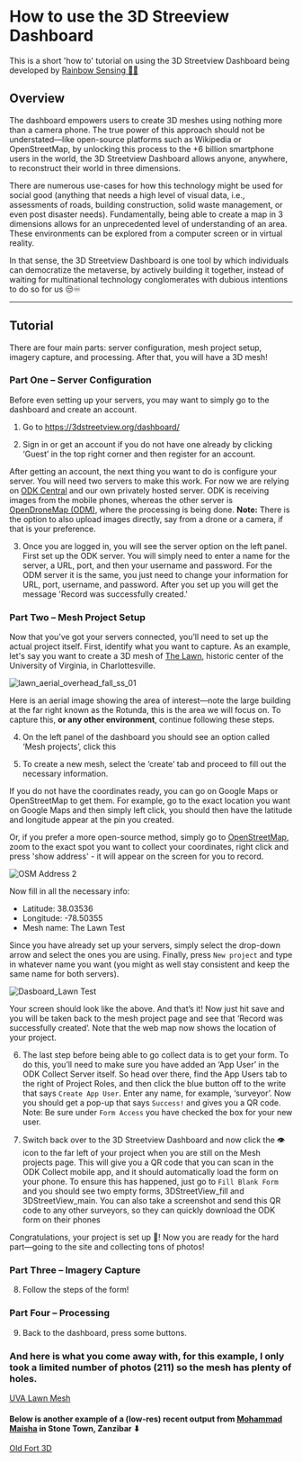 # How to use the 3D Streeview Dashboard
This is a short 'how to' tutorial on using the 3D Streetview Dashboard being developed by [Rainbow Sensing 🌈📡](https://rainbowsensing.com/)

## Overview
The dashboard empowers users to create 3D meshes using nothing more than a camera phone. The true power of this approach should not be understated—like open-source platforms such as Wikipedia or OpenStreetMap, by unlocking this process to the +6 billion smartphone users in the world, the 3D Streetview Dashboard allows anyone, anywhere, to reconstruct their world in three dimensions. 

There are numerous use-cases for how this technology might be used for social good (anything that needs a high level of visual data, i.e., assessments of roads, building construction, solid waste management, or even post disaster needs). Fundamentally, being able to create a map in 3 dimensions allows for an unprecedented level of understanding of an area. These environments can be explored from a computer screen or in virtual reality. 

In that sense, the 3D Streetview Dashboard is one tool by which individuals can democratize the metaverse, by actively building it together, instead of waiting for multinational technology conglomerates with dubious intentions to do so for us 😒♾

--- 

## Tutorial
There are four main parts: server configuration, mesh project setup, imagery capture, and processing. After that, you will have a 3D mesh!

### Part One – Server Configuration 
Before even setting up your servers, you may want to simply go to the dashboard and create an account.

1. Go to https://3dstreetview.org/dashboard/ 

2. Sign in or get an account if you do not have one already by clicking ‘Guest’ in the top right corner and then register for an account.

After getting an account, the next thing you want to do is configure your server. You will need two servers to make this work. For now we are relying on [ODK Central](https://github.com/getodk/central) and our own privately hosted server. ODK is receiving images from the mobile phones, whereas the other server is [OpenDroneMap (ODM)](https://www.opendronemap.org/), where the processing is being done. **Note:** There is the option to also upload images directly, say from a drone or a camera, if that is your preference. 

3.	Once you are logged in, you will see the server option on the left panel. First set up the ODK server.  You will simply need to enter a name for the server, a URL, port, and then your username and password. For the ODM server it is the same, you just need to change your information for URL, port, username, and password. After you set up you will get the message 'Record was successfully created.'
  
### Part Two – Mesh Project Setup

Now that you’ve got your servers connected, you’ll need to set up the actual project itself. 
First, identify what you want to capture. As an example, let's say you want to create a 3D mesh of [The Lawn](https://en.wikipedia.org/wiki/The_Lawn), historic center of the University of Virginia, in Charlottesville.

![lawn_aerial_overhead_fall_ss_01](https://user-images.githubusercontent.com/36959983/143770486-180c75f9-da02-4d96-8d15-8b51e5af534f.jpg)

Here is an aerial image showing the area of interest—note the large building at the far right known as the Rotunda, this is the area we will focus on. To capture this, **or any other environment**, continue following these steps. 

4. On the left panel of the dashboard you should see an option called ‘Mesh projects’, click this

5. To create a new mesh, select the ‘create’ tab and proceed to fill out the necessary information.

If you do not have the coordinates ready, you can go on Google Maps or OpenStreetMap to get them. For example, go to the exact location you want on Google Maps and then simply left click, you should then have the latitude and longitude appear at the pin you created.

Or, if you prefer a more open-source method, simply go to [OpenStreetMap](https://osm.org/), zoom to the exact spot you want to collect your coordinates, right click and press 'show address' - it will appear on the screen for you to record.

 
![OSM Address 2](https://user-images.githubusercontent.com/36959983/143770876-d0bafd05-3f12-407a-9dab-a1817cbb5499.png)

Now fill in all the necessary info:
- Latitude: 38.03536
- Longitude: -78.50355
- Mesh name: The Lawn Test

Since you have already set up your servers, simply select the drop-down arrow and select the ones you are using. Finally, press ```New project``` and type in whatever name you want (you might as well stay consistent and keep the same name for both servers).

![Dasboard_Lawn Test](https://user-images.githubusercontent.com/36959983/143778121-1fa2c108-da05-417d-8e94-6ee0897e1bbf.png)

Your screen should look like the above. And that’s it! Now just hit save and you will be taken back to the mesh project page and see that ‘Record was successfully created’. Note that the web map now shows the location of your project. 

6.	The last step before being able to go collect data is to get your form. To do this, you’ll need to make sure you have added an ‘App User’ in the ODK Collect Server itself. So head over there, find the App Users tab to the right of Project Roles, and then click the blue button off to the write that says ```Create App User```. Enter any name, for example, ‘surveyor’. Now you should get a pop-up that says ```Success!``` and gives you a QR code. Note: Be sure under ```Form Access``` you have checked the box for your new user. 

7.	Switch back over to the 3D Streetview Dashboard and now click the 👁 icon to the far left of your project when you are still on the Mesh projects page. This will give you a QR code that you can scan in the ODK Collect mobile app, and it should automatically load the form on your phone. To ensure this has happened, just go to ```Fill Blank Form``` and you should see two empty forms, 3DStreetView_fill and 3DStreetView_main. You can also take a screenshot and send this QR code to any other surveyors, so they can quickly download the ODK form on their phones

Congratulations, your project is set up 🥳! Now you are ready for the hard part—going to the site and collecting tons of photos!

### Part Three – Imagery Capture
8.	Follow the steps of the form!

### Part Four – Processing
9.	Back to the dashboard, press some buttons. 

### And here is what you come away with, for this example, I only took a limited number of photos (211) so the mesh has plenty of holes. 
[UVA Lawn Mesh](https://user-images.githubusercontent.com/36959983/161445319-b29f5846-1469-4caf-b8c8-6e10b7165c83.mp4)


#### Below is another example of a (low-res) recent output from [Mohammad Maisha](https://github.com/maisha26) in Stone Town, Zanzibar ⬇
[Old Fort 3D](https://user-images.githubusercontent.com/36959983/143775448-4020138e-62c3-4520-bbcc-b9da5b38e3cf.mp4)
